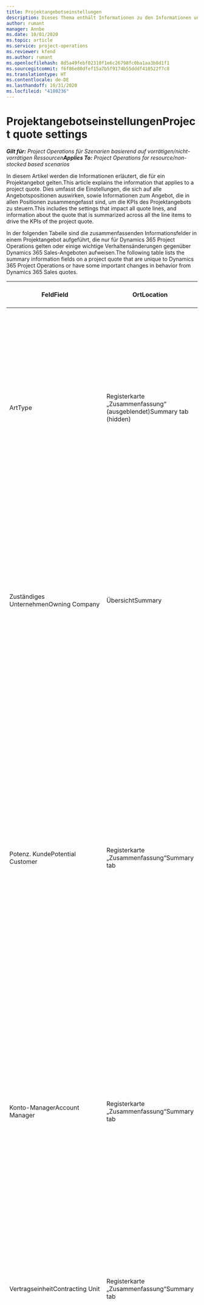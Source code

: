 ```yaml
---
title: Projektangebotseinstellungen
description: Dieses Thema enthält Informationen zu den Informationen und Einstellungen, die für Projektangebote gelten und sich auf diese auswirken.
author: rumant
manager: Annbe
ms.date: 10/01/2020
ms.topic: article
ms.service: project-operations
ms.reviewer: kfend
ms.author: rumant
ms.openlocfilehash: 8d5a49febf02310f1e6c26798fc0ba1aa3b8d1f1
ms.sourcegitcommit: f6f86e80dfef15a7b5f9174b55dddf410522f7c8
ms.translationtype: HT
ms.contentlocale: de-DE
ms.lasthandoff: 10/31/2020
ms.locfileid: "4180236"
---
```

# <a name="project-quote-settings"></a><span data-ttu-id="e5277-103">Projektangebotseinstellungen</span><span class="sxs-lookup"><span data-stu-id="e5277-103">Project quote settings</span></span>

<span data-ttu-id="e5277-104">_**Gilt für:** Project Operations für Szenarien basierend auf vorrätigen/nicht-vorrätigen Ressourcen_</span><span class="sxs-lookup"><span data-stu-id="e5277-104">_**Applies To:** Project Operations for resource/non-stocked based scenarios_</span></span>


<span data-ttu-id="e5277-105">In diesem Artikel werden die Informationen erläutert, die für ein Projektangebot gelten.</span><span class="sxs-lookup"><span data-stu-id="e5277-105">This article explains the information that applies to a project quote.</span></span> <span data-ttu-id="e5277-106">Dies umfasst die Einstellungen, die sich auf alle Angebotspositionen auswirken, sowie Informationen zum Angebot, die in allen Positionen zusammengefasst sind, um die KPIs des Projektangebots zu steuern.</span><span class="sxs-lookup"><span data-stu-id="e5277-106">This includes the settings that impact all quote lines, and information about the quote that is summarized across all the line items to drive the KPIs of the project quote.</span></span>

<span data-ttu-id="e5277-107">In der folgenden Tabelle sind die zusammenfassenden Informationsfelder in einem Projektangebot aufgeführt, die nur für Dynamics 365 Project Operations gelten oder einige wichtige Verhaltensänderungen gegenüber Dynamics 365 Sales-Angeboten aufweisen.</span><span class="sxs-lookup"><span data-stu-id="e5277-107">The following table lists the summary information fields on a project quote that are unique to Dynamics 365 Project Operations or have some important changes in behavior from Dynamics 365 Sales quotes.</span></span>

| <span data-ttu-id="e5277-108">**Feld**</span><span class="sxs-lookup"><span data-stu-id="e5277-108">**Field**</span></span> | <span data-ttu-id="e5277-109">**Ort**</span><span class="sxs-lookup"><span data-stu-id="e5277-109">**Location**</span></span> | <span data-ttu-id="e5277-110">**Beschreibung**</span><span class="sxs-lookup"><span data-stu-id="e5277-110">**Description**</span></span> | <span data-ttu-id="e5277-111">**Downstream-Auswirkungen**</span><span class="sxs-lookup"><span data-stu-id="e5277-111">**Downstream impact**</span></span> |
| --- | --- | --- | --- |
| <span data-ttu-id="e5277-112">Art</span><span class="sxs-lookup"><span data-stu-id="e5277-112">Type</span></span> | <span data-ttu-id="e5277-113">Registerkarte „Zusammenfassung“ (ausgeblendet)</span><span class="sxs-lookup"><span data-stu-id="e5277-113">Summary tab (hidden)</span></span> | <span data-ttu-id="e5277-114">Dieses Optionssatzfeld enthält die folgenden Optionen:</span><span class="sxs-lookup"><span data-stu-id="e5277-114">This option set field hash the following options:</span></span></br><span data-ttu-id="e5277-115">- Arbeitsbasiert (nur bei Installation von Project Operations verfügbar)</span><span class="sxs-lookup"><span data-stu-id="e5277-115">- Work-based (available only when Project Operations is installed)</span></span></br><span data-ttu-id="e5277-116">- Positionsbasiert (nur verfügbar, wenn Project Operations und Sales installiert sind)</span><span class="sxs-lookup"><span data-stu-id="e5277-116">- Item-based (available only when Project Operations and Sales are installed)</span></span></br><span data-ttu-id="e5277-117">- Servicewartungsbasiert (verfügbar, wenn Dynamics 365 Field Service installiert ist)</span><span class="sxs-lookup"><span data-stu-id="e5277-117">- Service maintenance-based (available when Dynamics 365 Field Service is installed)</span></span> | <span data-ttu-id="e5277-118">Wenn Sie die Project Operations-Anwendung verwenden, wird der Wert dieses Felds automatisch auf **Arbeitsbasiert** festgelegt.</span><span class="sxs-lookup"><span data-stu-id="e5277-118">When you use the Project Operations application, the value of this field is automatically set to **Work-based**.</span></span> <span data-ttu-id="e5277-119">Dadurch wird das Angebot als projektbasiertes Angebot klassifiziert.</span><span class="sxs-lookup"><span data-stu-id="e5277-119">This classifies the quote as a project-based quote.</span></span> <span data-ttu-id="e5277-120">Ein Angebot sollte projektbasiert sein, um alle projektspezifischen Erweiterungen und Funktionen zu aktivieren.</span><span class="sxs-lookup"><span data-stu-id="e5277-120">A quote should be project-based to enable all project-specific extensions and functionality.</span></span> |
| <span data-ttu-id="e5277-121">Zuständiges Unternehmen</span><span class="sxs-lookup"><span data-stu-id="e5277-121">Owning Company</span></span> | <span data-ttu-id="e5277-122">Übersicht</span><span class="sxs-lookup"><span data-stu-id="e5277-122">Summary</span></span> | <span data-ttu-id="e5277-123">Die juristische Person, die die Kosten und Einnahmen aus diesem Projekt oder den mit diesem Angebot verbundenen Projekten berücksichtigt.</span><span class="sxs-lookup"><span data-stu-id="e5277-123">The legal entity that will account for the costs and revenue that accrues from this project or projects associated with this quote.</span></span> <span data-ttu-id="e5277-124">Bei einem aus einer Verkaufschance erstellten Angebot wird dieses Feld aus dem entsprechenden Feld in der Verkaufschance kopiert.</span><span class="sxs-lookup"><span data-stu-id="e5277-124">When a quote is created from an Opportunity, this field is copied from the corresponding field on the Opportunity.</span></span> | <span data-ttu-id="e5277-125">Das zuständige Unternehmen entspricht dem Konzept der juristischen Person im Modul **Projektmanagement und -buchhaltung** von Project Operations.</span><span class="sxs-lookup"><span data-stu-id="e5277-125">The owning company equates to the concept of legal entity in the **Project management and accounting** module of Project Operations.</span></span> <span data-ttu-id="e5277-126">Alle Kosten und Umsätze aus diesem Projekt werden in der Finanzbuchhaltung des zuständigen Unternehmens ausgewiesen.</span><span class="sxs-lookup"><span data-stu-id="e5277-126">All costs and revenue accrued from this project will be accounted for in the General ledger of the owning company.</span></span> |
| <span data-ttu-id="e5277-127">Potenz. Kunde</span><span class="sxs-lookup"><span data-stu-id="e5277-127">Potential Customer</span></span> | <span data-ttu-id="e5277-128">Registerkarte „Zusammenfassung“</span><span class="sxs-lookup"><span data-stu-id="e5277-128">Summary tab</span></span> | <span data-ttu-id="e5277-129">Verweis auf die Firma oder den Kontodatensatz des Kunden.</span><span class="sxs-lookup"><span data-stu-id="e5277-129">Reference to the customer's company or account record.</span></span> <span data-ttu-id="e5277-130">Ein gültiger Kunde, auf den im Projektangebot verwiesen werden kann, muss als Kunde im zuständigen Unternehmen des Angebots eingerichtet sein.</span><span class="sxs-lookup"><span data-stu-id="e5277-130">A valid customer to reference on the project quote must be set up as a customer in the owning company of the quote.</span></span> <span data-ttu-id="e5277-131">Das zuständige Unternehmen zeigt die Liste der juristischen Personen an. Diese werden im Modul **Projektmanagement und -buchhaltung** von Project Operations eingerichtet.</span><span class="sxs-lookup"><span data-stu-id="e5277-131">The owning company shows the list of legal entities and these are set up in the **Project management and accounting** module of Project Operations.</span></span> <span data-ttu-id="e5277-132">Bei einem aus einer Verkaufschance erstellten Angebot wird dieses Feld aus dem entsprechenden Feld in der Verkaufschance kopiert.</span><span class="sxs-lookup"><span data-stu-id="e5277-132">When a quote is created from an opportunity, this field is copied from the corresponding field on the opportunity.</span></span> | <span data-ttu-id="e5277-133">Die Währung im Projektangebot basiert auf der Währung des Kunden.</span><span class="sxs-lookup"><span data-stu-id="e5277-133">The currency on the project quote is defaulted based on the currency of the customer.</span></span> <span data-ttu-id="e5277-134">Diese kann jedoch vor dem Speichern des Angebots gespeichert werden.</span><span class="sxs-lookup"><span data-stu-id="e5277-134">This can, however, be changed before the quote is saved.</span></span> |
| <span data-ttu-id="e5277-135">Konto-Manager</span><span class="sxs-lookup"><span data-stu-id="e5277-135">Account Manager</span></span> | <span data-ttu-id="e5277-136">Registerkarte „Zusammenfassung“</span><span class="sxs-lookup"><span data-stu-id="e5277-136">Summary tab</span></span> | <span data-ttu-id="e5277-137">Der Name des Account Managers für dieses Geschäft.</span><span class="sxs-lookup"><span data-stu-id="e5277-137">The name of the account Manager for this deal.</span></span> <span data-ttu-id="e5277-138">Bei einem aus einer Verkaufschance erstellten Angebot wird dieses Feld aus dem entsprechenden Feld in der Verkaufschance kopiert.</span><span class="sxs-lookup"><span data-stu-id="e5277-138">When a quote is created from an opportunity, this field is copied from the corresponding field on the opportunity.</span></span> | <span data-ttu-id="e5277-139">Der Account Manager ist verantwortlich für die Verwaltung der Beziehung zum Kunden bis zum Abschluss dieses Projekts.</span><span class="sxs-lookup"><span data-stu-id="e5277-139">The Account manager is responsible for managing the relationship with the customer through the completion of this project.</span></span> <span data-ttu-id="e5277-140">Basierend auf dem buchbaren Ressourceneintrag, der an den Account Manager gebunden ist, ist die Vertragseinheit im Projektangebot voreingestellt.</span><span class="sxs-lookup"><span data-stu-id="e5277-140">Based on the bookable resource record tied to the Account manager, the contracting unit defaults on the project quote.</span></span>|
| <span data-ttu-id="e5277-141">Vertragseinheit</span><span class="sxs-lookup"><span data-stu-id="e5277-141">Contracting Unit</span></span> | <span data-ttu-id="e5277-142">Registerkarte „Zusammenfassung“</span><span class="sxs-lookup"><span data-stu-id="e5277-142">Summary tab</span></span> | <span data-ttu-id="e5277-143">Die Organisationseinheit, die für die Bereitstellung des Projekts oder der mit diesem Angebot verbundenen Projekte verantwortlich ist.</span><span class="sxs-lookup"><span data-stu-id="e5277-143">The organization unit that is responsible for the delivery of the project or projects associated with this quote.</span></span> <span data-ttu-id="e5277-144">Bei einem aus einer Verkaufschance erstellten Angebot wird dieses Feld aus dem entsprechenden Feld in der Verkaufschance kopiert.</span><span class="sxs-lookup"><span data-stu-id="e5277-144">When a quote is created from an opportunity, this field is copied from the corresponding field on the opportunity.</span></span> | <span data-ttu-id="e5277-145">Die Vertragseinheit ist die Abteilung des Unternehmens, die die Projekte nach Abschluss des Geschäfts abschließt.</span><span class="sxs-lookup"><span data-stu-id="e5277-145">The contracting unit is the division of the company that will be executing the projects after the deal is closed.</span></span> <span data-ttu-id="e5277-146">Jede Vertragseinheit hat eine Währung, und diese Währung wird verwendet, um geschätzte und tatsächliche Kosten zu melden, die während der Ausführung des Projekts anfallen.</span><span class="sxs-lookup"><span data-stu-id="e5277-146">Every contracting unit has a currency, and this currency is used to report estimated and actual costs incurred during the execution of the project.</span></span> |
| <span data-ttu-id="e5277-147">Produktpreisliste</span><span class="sxs-lookup"><span data-stu-id="e5277-147">Product price list</span></span> | <span data-ttu-id="e5277-148">Registerkarte „Zusammenfassung“</span><span class="sxs-lookup"><span data-stu-id="e5277-148">Summary tab</span></span> | <span data-ttu-id="e5277-149">Dies ist die Preisliste, die verwendet wird, um die Preise in den produktbasierten Angebotspositionen als Standard festzulegen.</span><span class="sxs-lookup"><span data-stu-id="e5277-149">This is the price list that is used to default prices on the product-based quote lines.</span></span> <span data-ttu-id="e5277-150">Die Liste der Optionen für dieses Feld enthält eine Liste der Preislisten, bei denen die Preislistenwährung mit der Währung im Angebot übereinstimmt.</span><span class="sxs-lookup"><span data-stu-id="e5277-150">The list of options for this field shows a list of price lists where the price list currency matches the currency on the quote.</span></span> <span data-ttu-id="e5277-151">Bei einem aus einer Verkaufschance erstellten Angebot wird dieses Feld aus dem entsprechenden Feld in der Verkaufschance kopiert.</span><span class="sxs-lookup"><span data-stu-id="e5277-151">When a quote is created from an opportunity, this field is copied from the corresponding field on the opportunity.</span></span> <span data-ttu-id="e5277-152">Dieses Feld für die Verkaufschance wird standardmäßig aus dem Firmendatensatz übernommen, kann jedoch geändert werden.</span><span class="sxs-lookup"><span data-stu-id="e5277-152">This field on the opportunity is defaulted from the account record but can be changed.</span></span> | <span data-ttu-id="e5277-153">Wenn ein Angebot gewonnn wurde, wird der Feldwert in den erstellten Projektvertrag kopiert.</span><span class="sxs-lookup"><span data-stu-id="e5277-153">When a quote is won, the field value is copied to the project contract that is created.</span></span> |
| <span data-ttu-id="e5277-154">Währung</span><span class="sxs-lookup"><span data-stu-id="e5277-154">Currency</span></span> | <span data-ttu-id="e5277-155">Registerkarte „Zusammenfassung“</span><span class="sxs-lookup"><span data-stu-id="e5277-155">Summary tab</span></span> | <span data-ttu-id="e5277-156">Dies gibt die Währung an, die für die Meldung des Werts dieses Geschäfts verwendet wird.</span><span class="sxs-lookup"><span data-stu-id="e5277-156">This indicates the currency that will be used for reporting the value of this deal.</span></span> <span data-ttu-id="e5277-157">Dies ist auch die Währung, in der dem Kunden eine Rechnung gestellt wird, wenn das Geschäft gewonnen wurde.</span><span class="sxs-lookup"><span data-stu-id="e5277-157">This is also the currency in which the customer will be invoiced if the deal is won.</span></span> <span data-ttu-id="e5277-158">Bei einem aus einer Verkaufschance erstellten Angebot wird dieses Feld aus dem entsprechenden Feld in der Verkaufschance kopiert.</span><span class="sxs-lookup"><span data-stu-id="e5277-158">When a quote is created from an opportunity, this field is copied from the corresponding field on the opportunity.</span></span> <span data-ttu-id="e5277-159">Dieses Feld für die Verkaufschance wird standardmäßig aus dem Firmendatensatz übernommen, kann jedoch vom Benutzer geändert werden.</span><span class="sxs-lookup"><span data-stu-id="e5277-159">This field on the opportunity defaults from the account record but can be changed by the user.</span></span>  | <span data-ttu-id="e5277-160">Nachdem ein Angebot gespeichert wurde, kann dieses Feld nicht mehr bearbeitet werden.</span><span class="sxs-lookup"><span data-stu-id="e5277-160">After a quote is saved, this field is no longer editable.</span></span> <span data-ttu-id="e5277-161">Dies wird verwendet, um die Produkt- und Projektpreislisten im Angebot standardmäßig anzugeben.</span><span class="sxs-lookup"><span data-stu-id="e5277-161">This is used to default the product and project price lists on the quote.</span></span> <span data-ttu-id="e5277-162">Die Währung im Angebot wird verwendet, um die Währung in der Preisliste abzustimmen.</span><span class="sxs-lookup"><span data-stu-id="e5277-162">The currency on the quote is used to match the currency on the price list.</span></span> |
| <span data-ttu-id="e5277-163">Nicht zu überschreitender Grenzwert</span><span class="sxs-lookup"><span data-stu-id="e5277-163">Not-to-exceed limit</span></span> | <span data-ttu-id="e5277-164">Registerkarte „Zusammenfassung“</span><span class="sxs-lookup"><span data-stu-id="e5277-164">Summary tab</span></span> | <span data-ttu-id="e5277-165">Dies zeigt die ausgehandelte Obergrenze für den Endwert an, dem der Kunde für dieses Geschäft zustimmt.</span><span class="sxs-lookup"><span data-stu-id="e5277-165">This indicates the negotiated cap on the final value that the customer is agreeing to for this deal.</span></span> | <span data-ttu-id="e5277-166">Diese Obergrenze wird während der Ausführung bewertet und gilt für alle mit diesem Geschäft verbundenen Positionen und Projekte.</span><span class="sxs-lookup"><span data-stu-id="e5277-166">This cap is evaluated during execution and is applicable across all line items and projects associated with this deal.</span></span> |
| <span data-ttu-id="e5277-167">Angefordertes Bereitstellungsdatum</span><span class="sxs-lookup"><span data-stu-id="e5277-167">Requested delivery date</span></span> | <span data-ttu-id="e5277-168">Registerkarte „Zusammenfassung“</span><span class="sxs-lookup"><span data-stu-id="e5277-168">Summary tab</span></span> | <span data-ttu-id="e5277-169">Bei einem aus einer Verkaufschance erstellten Angebot wird dieses Feld aus dem entsprechenden Feld in der Verkaufschance kopiert.</span><span class="sxs-lookup"><span data-stu-id="e5277-169">When a quote is created from an opportunity, this field is copied from the corresponding field on the opportunity.</span></span> | <span data-ttu-id="e5277-170">Dieses Datum wird als Enddatum für die Erstellung von Rechnungsplänen verwendet.</span><span class="sxs-lookup"><span data-stu-id="e5277-170">This date is used as the end date for generating invoice schedules.</span></span> |

<span data-ttu-id="e5277-171">Im Folgenden finden Sie die Registerkarten und KPIs, die in einem Projektangebot verfügbar sind, die nur für Project Operations gelten oder einige wichtige Verhaltensänderungen gegenüber Verkaufsangeboten aufweisen:</span><span class="sxs-lookup"><span data-stu-id="e5277-171">Below are the tabs and KPIs available on a project quote that are unique to Project Operations or have some important changes in behavior from Sales quotes:</span></span>

| <span data-ttu-id="e5277-172">**Feld**</span><span class="sxs-lookup"><span data-stu-id="e5277-172">**Field**</span></span> | <span data-ttu-id="e5277-173">**Ort**</span><span class="sxs-lookup"><span data-stu-id="e5277-173">**Location**</span></span> | <span data-ttu-id="e5277-174">**Beschreibung**</span><span class="sxs-lookup"><span data-stu-id="e5277-174">**Description**</span></span> |
| --- | --- | --- |
| <span data-ttu-id="e5277-175">Rentabilitätsanalyse</span><span class="sxs-lookup"><span data-stu-id="e5277-175">Profitability analysis</span></span> | <span data-ttu-id="e5277-176">Registerkarte im Angebot</span><span class="sxs-lookup"><span data-stu-id="e5277-176">Tab on the Quote</span></span> | <span data-ttu-id="e5277-177">Die Registerkarte zeigt die folgenden Metriken an:</span><span class="sxs-lookup"><span data-stu-id="e5277-177">The tab shows the following metrics:</span></span></br><span data-ttu-id="e5277-178">- Fakturierbare Gesamtkosten</span><span class="sxs-lookup"><span data-stu-id="e5277-178">- Total chargeable cost</span></span></br></br><span data-ttu-id="e5277-179">- Nicht fakturierbare Gesamtkosten</span><span class="sxs-lookup"><span data-stu-id="e5277-179">- Total non-chargeable cost</span></span></br><span data-ttu-id="e5277-180">- Gesamtumsatz</span><span class="sxs-lookup"><span data-stu-id="e5277-180">- Total revenue</span></span></br><span data-ttu-id="e5277-181">- Gesamtumsatz (Basis)</span><span class="sxs-lookup"><span data-stu-id="e5277-181">- Total revenue (base)</span></span></br><span data-ttu-id="e5277-182">- Bruttogewinn</span><span class="sxs-lookup"><span data-stu-id="e5277-182">- Gross margin</span></span></br><span data-ttu-id="e5277-183">- Angepasster Bruttogewinn</span><span class="sxs-lookup"><span data-stu-id="e5277-183">- Adjusted gross margin</span></span>|
| <span data-ttu-id="e5277-184">Vergleich mit Kundenerwartungen</span><span class="sxs-lookup"><span data-stu-id="e5277-184">Comparison to Customer Expectations</span></span> | <span data-ttu-id="e5277-185">Registerkarte im Angebot</span><span class="sxs-lookup"><span data-stu-id="e5277-185">Tab on the Quote</span></span> | <span data-ttu-id="e5277-186">Diese Registerkarte zeigt die folgenden Metriken an:</span><span class="sxs-lookup"><span data-stu-id="e5277-186">This tab shows the following metrics:</span></span></br><span data-ttu-id="e5277-187">- Geschätzter Abschluss</span><span class="sxs-lookup"><span data-stu-id="e5277-187">- Estimated completion</span></span></br><span data-ttu-id="e5277-188">- Angeforderter Abschluss</span><span class="sxs-lookup"><span data-stu-id="e5277-188">- Requested completion</span></span></br><span data-ttu-id="e5277-189">- Kundenbudget</span><span class="sxs-lookup"><span data-stu-id="e5277-189">- Customer budget</span></span></br><span data-ttu-id="e5277-190">- Angebotswert</span><span class="sxs-lookup"><span data-stu-id="e5277-190">- Quote value</span></span> |
| <span data-ttu-id="e5277-191">Angebotsanalyse</span><span class="sxs-lookup"><span data-stu-id="e5277-191">Quote analysis</span></span> | <span data-ttu-id="e5277-192">Registerkarte im Angebot</span><span class="sxs-lookup"><span data-stu-id="e5277-192">Tab on the Quote</span></span> | <span data-ttu-id="e5277-193">Diese Registerkarte fasst die folgenden Top-KPIs für ein Projektangebot zusammen</span><span class="sxs-lookup"><span data-stu-id="e5277-193">This tab summarizes the following top KPIs for a project quote</span></span></br><span data-ttu-id="e5277-194">- Vergleich der Kundenerwartungen hinsichtlich Budget und Zeitplan</span><span class="sxs-lookup"><span data-stu-id="e5277-194">- Comparison to customer expectations for budget and schedule</span></span></br><span data-ttu-id="e5277-195">- Bruttogewinn</span><span class="sxs-lookup"><span data-stu-id="e5277-195">- Gross margin</span></span></br><span data-ttu-id="e5277-196">- Angepasster Bruttogewinn</span><span class="sxs-lookup"><span data-stu-id="e5277-196">- Adjusted gross margin</span></span> |
